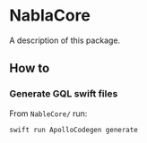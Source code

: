 # NablaCore

A description of this package.

## How to

### Generate GQL swift files

From `NableCore/` run:

```sh
swift run ApolloCodegen generate
```
